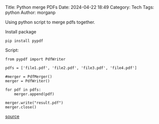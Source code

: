 Title: Python merge PDFs
Date: 2024-04-22 18:49
Category: Tech
Tags: python
Author: morganp

Using python script to merge pdfs together.

Install package

    pip install pypdf

Script:

    from pypdf import PdfWriter

    pdfs = ['file1.pdf', 'file2.pdf', 'file3.pdf', 'file4.pdf']

    #merger = PdfMerger()
    merger = PdfWriter()

    for pdf in pdfs:
        merger.append(pdf)

    merger.write("result.pdf")
    merger.close()

[source][source]

[source]: https://stackoverflow.com/questions/3444645/merge-pdf-files

